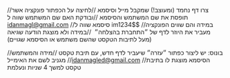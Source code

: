 //צרו דף נחמד (ומעוצב!) שמקבל מייל וסיסמא
//לחיצה על הכפתור פונקציה אשר תופסת את שם המשתמש והסיסמא
//ובודקת האם שם המשתמש שווה ל idanmagl@gmail.com
//סיסמא שווה ל im1234$$
//במידה והם שווים הפונקציה מעביר את היוזר לדף של ״התחברת בהצלחה״ 
//במידה ולא מוצגת הודעה שגיאה (מעל לתיבות הטקסט שהשם משתמש או הסיסמא שגויים) 

//בונוס: יש ליצור כפתור ״עזרה״ שיעביר לדף חדש, עם תיבת טקסט
//מידה והמשתמש מגניב לשם את האימייל 
//idanmagled@gmail.com
//הסיסמא מוצגת לו בתיבת טקסט למשך 4 שניות ונעלמת

